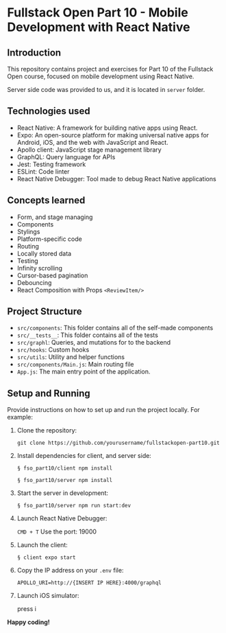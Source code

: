 # Fullstack Open Part 10 - Mobile Development with React Native

## Introduction

This repository contains project and exercises for Part 10 of the Fullstack Open course, focused on mobile development using React Native.

Server side code was provided to us, and it is located in `server` folder.

## Technologies used

- React Native: A framework for building native apps using React.
- Expo: An open-source platform for making universal native apps for Android, iOS, and the web with JavaScript and React.
- Apollo client: JavaScript stage management library
- GraphQL: Query language for APIs
- Jest: Testing framework
- ESLint: Code linter
- React Native Debugger: Tool made to debug React Native applications

## Concepts learned

- Form, and stage managing
- Components
- Stylings
- Platform-specific code
- Routing
- Locally stored data
- Testing
- Infinity scrolling
- Cursor-based pagination
- Debouncing
- React Composition with Props `<ReviewItem/>`

## Project Structure

- `src/components`: This folder contains all of the self-made components
- `src/__tests__`: This folder contains all of the tests
- `src/graphl`: Queries, and mutations for to the backend
- `src/hooks`: Custom hooks
- `src/utils`: Utility and helper functions
- `src/components/Main.js`: Main routing file
- `App.js`: The main entry point of the application.

## Setup and Running

Provide instructions on how to set up and run the project locally. For example:

1. Clone the repository:
   ```
   git clone https://github.com/yourusername/fullstackopen-part10.git
   ```

2. Install dependencies for client, and server side:
    ```
    § fso_part10/client npm install
    ```
    ```
    § fso_part10/server npm install
    ```

3. Start the server in development:

    ```
    § fso_part10/server npm run start:dev
    ```

4. Launch React Native Debugger:

    `CMD + T`
    Use the port: 19000

5.  Launch the client:

    ```
    § client expo start
    ```

6. Copy the IP address on your `.env` file:

    `APOLLO_URI=http://{INSERT IP HERE}:4000/graphql`

7. Launch iOS simulator:

    press i


**Happy coding!**
